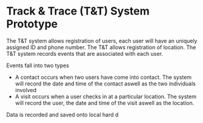 # Track & Trace (T&T) System Prototype #
The T&T system allows registration of users, each user will have an uniquely assigned ID and phone number.
The T&T allows registration of location.
The T&T system records events that are associated with each user.

Events fall into two types
* A contact occurs when two users have come into contact. The system will record the date and time of the contact aswell as the two individuals involved
* A visit occurs when a user checks in at a particular location. The system will record the user, the date and time of the visit aswell as the location.

Data is recorded and saved onto local hard d
